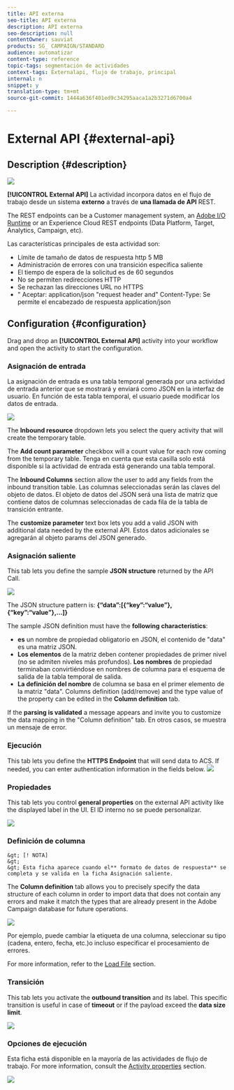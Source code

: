```yaml
---
title: API externa
seo-title: API externa
description: API externa
seo-description: null
contentOwner: sauviat
products: SG_ CAMPAIGN/STANDARD
audience: automatizar
content-type: reference
topic-tags: segmentación de actividades
context-tags: Externalapi, flujo de trabajo, principal
internal: n
snippet: y
translation-type: tm+mt
source-git-commit: 1444a636f401ed9c34295aaca1a2b3271d6700a4

---
```



# External API {#external-api}

## Description {#description}

![](assets/wf_externalAPI.png)

**[!UICONTROL External API]** La actividad incorpora datos en el flujo de trabajo desde un sistema **externo** a través de **una llamada de API** REST.

The REST endpoints can be a Customer management system, an [Adobe I/O Runtime](https://www.adobe.io/apis/experienceplatform/runtime.html) or an Experience Cloud REST endpoints (Data Platform, Target, Analytics, Campaign, etc).

Las características principales de esta actividad son:

* Límite de tamaño de datos de respuesta http 5 MB
* Administración de errores con una transición específica saliente
* El tiempo de espera de la solicitud es de 60 segundos
* No se permiten redirecciones HTTP
* Se rechazan las direcciones URL no HTTPS
* " Aceptar: application/json "request header and" Content-Type: Se permite el encabezado de respuesta application/json

## Configuration {#configuration}

Drag and drop an **[!UICONTROL External API]** activity into your workflow and open the activity to start the configuration.

### Asignación de entrada

La asignación de entrada es una tabla temporal generada por una actividad de entrada anterior que se mostrará y enviará como JSON en la interfaz de usuario.
En función de esta tabla temporal, el usuario puede modificar los datos de entrada.

![](assets/externalAPI-inbound.png)

The **Inbound resource** dropdown lets you select the query activity that will create the temporary table.

The **Add count parameter** checkbox will a count value for each row coming from the temporary table. Tenga en cuenta que esta casilla solo está disponible si la actividad de entrada está generando una tabla temporal.

The **Inbound Columns** section allow the user to add any fields from the inbound transition table. Las columnas seleccionadas serán las claves del objeto de datos. El objeto de datos del JSON será una lista de matriz que contiene datos de columnas seleccionadas de cada fila de la tabla de transición entrante.

The **customize parameter** text box lets you add a valid JSON with additional data needed by the external API. Estos datos adicionales se agregarán al objeto params del JSON generado.

### Asignación saliente

This tab lets you define the sample **JSON structure** returned by the API Call.

![](assets/externalAPI-outbound.png)

The JSON structure pattern is: **{“data”:[{“key”:“value”}, {“key”:“value”},...]}**

The sample JSON definition must have the **following characteristics**:

* **es** un nombre de propiedad obligatorio en JSON, el contenido de "data" es una matriz JSON.
* **Los elementos** de la matriz deben contener propiedades de primer nivel (no se admiten niveles más profundos).
   **Los nombres** de propiedad terminaban convirtiéndose en nombres de columna para el esquema de salida de la tabla temporal de salida.
* **La definición del nombre** de columna se basa en el primer elemento de la matriz "data".
Columns definition (add/remove) and the type value of the property can be edited in the **Column definition** tab.

If the **parsing is validated** a message appears and invite you to customize the data mapping in the "Column definition" tab. En otros casos, se muestra un mensaje de error.

### Ejecución

This tab lets you define the **HTTPS Endpoint** that will send data to ACS. If needed, you can enter authentication information in the fields below.
![](assets/externalAPI-execution.png)

### Propiedades

This tab lets you control **general properties** on the external API activity like the displayed label in the UI. El ID interno no se puede personalizar.

![](assets/externalAPI-properties.png)

### Definición de columna

    &gt; [! NOTA]
    &gt;
    &gt; Esta ficha aparece cuando el** formato de datos de respuesta** se completa y se valida en la ficha Asignación saliente.

The **Column definition** tab allows you to precisely specify the data structure of each column in order to import data that does not contain any errors and make it match the types that are already present in the Adobe Campaign database for future operations.

![](assets/externalAPI-column.png)

Por ejemplo, puede cambiar la etiqueta de una columna, seleccionar su tipo (cadena, entero, fecha, etc.)o incluso especificar el procesamiento de errores.

For more information, refer to the [Load File](../../automating/using/load-file.md) section.

### Transición

This tab lets you activate the **outbound transition** and its label. This specific transition is useful in case of **timeout** or if the payload exceed the **data size limit**.

![](assets/externalAPI-transition.png)

### Opciones de ejecución

Esta ficha está disponible en la mayoría de las actividades de flujo de trabajo. For more information, consult the [Activity properties](../../automating/using/executing-a-workflow.md#activity-properties) section.

![](assets/externalAPI-options.png)

<!--
## Example: Managing coupons with External API Activity

This example illustrates how to **add coupon value** retrieving by a REST call to profiles and then sending an email containing these coupon values.

The workflow is presented as follows:

![](assets/externalAPI_activity_example1.png)

1. Drag and drop an **External API** activity
    1. Parse the JSON sample responsa as {"data":[{"code":"value"}]}.
    1. Add the **Rest endpoint URL** and define authentication setting if needed
    ![](assets/externalAPI_activity_example2.png)
    1. In the **column definition** tab, add a new column called **code** that will store the code value.
        ![](assets/externalAPI_activity_example3.png)
    1. Enabled an **outbound transition** to manage request failures.
1. Drag and drop a **Query** activity
    1. Configure the **Target** tab to query all the **@adobe.com** email. For different Query samples, refer to the [Query](../../automating/using/query.md) section.
    1. In the **additional data** tab, add a new column based on **rowId()** function. This additional column allows you to reconciliate coupon code with the profile ID..
        ![](assets/externalAPI_activity_example4.png)

        >[!NOTE]
        >
        >This reconciliation approach means that the profile query number is equal to the number of coupon values returned by the REST call.
1. Once this two activities are configured, drag and drop an **Enrichment** activity to associate coupon values with profiles.
    1. Select the previous Query activity in the **primarySet** field.
        ![](assets/externalAPI_activity_example5.png)
    1. Create a new relation in the **Advanced relations** tab, and add the following reconciliation criteria:
    1. **@expr1** coming grom the Query activity in the source expression field.
    1. **@lineNum** as an expression that returns the line number for each coupon value in the destination field.
        ![](assets/externalAPI_activity_example6.png)
        More information on the enrichment activity are available [here](../../automating/using/enrichment.md)

    1. The transition **Data Structure** will contain:
        ![](assets/externalAPI_activity_example7.png)
1. Finally drag and drop a **Send via Email** activity.
    You can modify your email template by adding the **code** personnalized field.

-->
